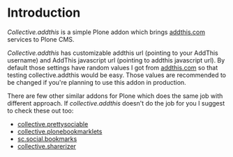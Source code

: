 Introduction
============

*Collective.addthis* is a simple Plone addon which brings [addthis.com][1] 
services to Plone CMS.

*Collective.addthis* has customizable addthis url (pointing to your AddThis
username) and AddThis javascript url (pointing to addthis javascript url).
By default those settings have random values I got from [addthis.com][1] so
that testing collective.addthis would be easy. Those values are recommended
to be changed if you're planning to use this addon in production.

There are few other similar addons for Plone which does the same job with
different approach. If *collective.addthis* doesn't do the job for you I
suggest to check these out too:

* [collective.prettysociable][2]
* [collective.plonebookmarklets][3]
* [sc.social.bookmarks][4]
* [collective.sharerizer][5]

[1]: http://www.addthis.com/    "AddThis.com"
[2]: http://plone.org/products/collective.prettysociable
[3]: http://plone.org/products/plonebookmarklets
[4]: http://plone.org/products/sc.social.bookmarks
[5]: http://plone.org/products/collective.sharerizer
